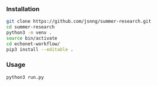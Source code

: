 ### Installation
```bash
git clone https://github.com/jsnng/summer-research.git
cd summer-research
python3 -m venv .
source bin/activate
cd echonet-workflow/
pip3 install --editable .
```
### Usage
```bash
python3 run.py
```